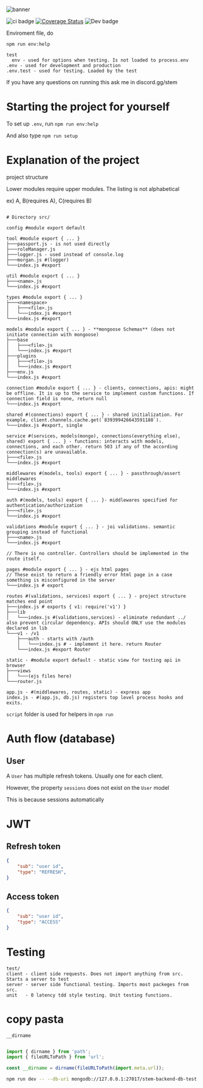 ![banner](https://api.stem.help/v1/service/banner/html/STEM_Help_Backend)


![ci badge](https://github.com/stem-discord/stem-help-backend/actions/workflows/ci.yaml/badge.svg)
[![Coverage Status](https://coveralls.io/repos/github/stem-discord/stem-help-backend/badge.svg?branch=main)](https://coveralls.io/github/stem-discord/stem-help-backend?branch=main)
![Dev badge](https://img.shields.io/badge/Developing%20stage-Almost%20Stable-ff69b4)

Enviroment file, do

`npm run env:help`

```
test
  env - used for options when testing. Is not loaded to process.env
.env - used for development and production
.env.test - used for testing. Loaded by the test

```

If you have any questions on running this ask me in discord.gg/stem

# Starting the project for yourself

To set up `.env`, run `npm run env:help`

And also type `npm run setup`

# Explanation of the project

project structure

Lower modules require upper modules. The listing is not alphabetical

ex) A, B(requires A), C(requires B)

<!-- 
├───
│
└───
│   └───
 -->
```

# Directory src/

config #module export default

tool #module export { ... }
├───passport.js - is not used directly
├───roleManager.js
├───logger.js - used instead of console.log
├───morgan.js #(logger)
└───index.js #export

util #module export { ... }
├───<name>.js
└───index.js #export

types #module export { ... }
├───<namespace>
│   ├───<file>.js
│   └───index.js #export
└───index.js #export

models #module export { ... } - **mongoose Schemas** (does not initiate connection with mongoose)
├───base
│   ├───<file>.js
│   └───index.js #export
├───plugins
│   ├───<file>.js
│   └───index.js #export
├───env.js
└───index.js #export

connection #module export { ... } - clients, connections, apis: might be offline. It is up to the service to implement custom functions. If connection field is none, return null
└───index.js #export

shared #(connections) export { ... } - shared initialization. For example, client.channels.cache.get(`839399426643591188`). 
└───index.js #export, single

service #(services, models(mongo), connections(everything else), shared) export { ... } - functions: interacts with models, connections, and each other. return 503 if any of the according connection(s) are unavailable.
├───<file>.js
└───index.js #export

middlewares #(models, tools) export { ... } - passthrough/assert middlewares
├───<file>.js
└───index.js #export

auth #(models, tools) export { ... }- middlewares specified for authentication/authorization
├───<file>.js
└───index.js #export

validations #module export { ... } - joi validations. semantic grouping instead of functional
├───<name>.js
└───index.js #export

// There is no controller. Controllers should be implemented in the route itself.

pages #module export { ... } - ejs html pages
// These exist to return a friendly error html page in a case something is misconfigured in the server
└───index.js # export

routes #(validations, services) export { ... } - project structure matches end point
├───index.js # exports { v1: require('v1') }
├───lib
│   └───index.js #(validations,services) - eliminate redundant ../ also prevent circular dependency. APIs should ONLY use the modules declared in lib
└───v1 - /v1
    ├───auth - starts with /auth
    │   └───index.js # - implement it here. return Router
    └───index.js #export Router

static - #module export default - static view for testing api in browser
├───views
│   └───(ejs files here)
└───router.js

app.js - #(middlewares, routes, static) - express app
index.js - #(app.js, db.js) registers top level process hooks and exits.

```

`script` folder is used for helpers in `npm run`

# Auth flow (database)

## User

A `User` has multiple refresh tokens. Usually one for each client.

However, the property `sessions` does not exist on the `User` model

This is because sessions automatically 



# JWT

## Refresh token

```json
{
    "sub": "user id",
    "type": "REFRESH",
}
```

## Access token

```json
{
    "sub": "user id",
    "type": "ACCESS"
}
```

# Testing

```
test/
client - client side requests. Does not import anything from src. Starts a server to test
server - server side functional testing. Imports most packeges from src.
unit   - 0 latency tdd style testing. Unit testing functions.
```
# copy pasta

`__dirname`
```js

import { dirname } from 'path';
import { fileURLToPath } from 'url';

const __dirname = dirname(fileURLToPath(import.meta.url));
```

```sh
npm run dev -- --db-uri mongodb://127.0.0.1:27017/stem-backend-db-test 
```
